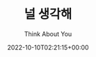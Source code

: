 ---
title: "널 생각해"
subtitle: "Think About You"
description: "數位單曲"
icon: "library_music"
weight: 54000000
date: 2022-10-10T02:21:15+00:00
lastmod: 2022-10-10T02:21:15+00:00
draft: false
images: []
---